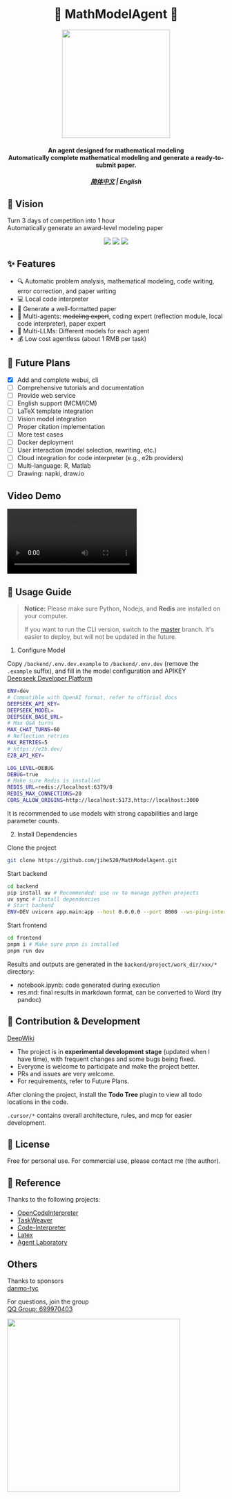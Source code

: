 <h1 align="center">🤖 MathModelAgent 📐</h1>
<p align="center">
    <img src="./docs/icon.png" height="250px">
</p>
<h4 align="center">
    An agent designed for mathematical modeling<br>
    Automatically complete mathematical modeling and generate a ready-to-submit paper.
</h4>

<h5 align="center"><a href="README.md">简体中文</a> | English</h5>

## 🌟 Vision

Turn 3 days of competition into 1 hour <br>
Automatically generate an award-level modeling paper

<p align="center">
    <img src="./docs/index.png">
    <img src="./docs/coder.png">
    <img src="./docs/writer.png">
</p>

## ✨ Features

- 🔍 Automatic problem analysis, mathematical modeling, code writing, error correction, and paper writing
- 💻 Local code interpreter
- 📝 Generate a well-formatted paper
- 🤝 Multi-agents: ~~modeling expert~~, coding expert (reflection module, local code interpreter), paper expert
- 🔄 Multi-LLMs: Different models for each agent
- 💰 Low cost agentless (about 1 RMB per task)

## 🚀 Future Plans

- [x] Add and complete webui, cli
- [ ] Comprehensive tutorials and documentation
- [ ] Provide web service
- [ ] English support (MCM/ICM)
- [ ] LaTeX template integration
- [ ] Vision model integration
- [ ] Proper citation implementation
- [ ] More test cases
- [ ] Docker deployment
- [ ] User interaction (model selection, rewriting, etc.)
- [ ] Cloud integration for code interpreter (e.g., e2b providers)
- [ ] Multi-language: R, Matlab
- [ ] Drawing: napki, draw.io

## Video Demo

<video src="https://github.com/user-attachments/assets/10b3145a-feb7-4894-aaca-30d44bb35b9e"></video>

## 📖 Usage Guide

> **Notice:** Please make sure Python, Nodejs, and **Redis** are installed on your computer.
>
> If you want to run the CLI version, switch to the [master](https://github.com/jihe520/MathModelAgent/tree/master) branch. It's easier to deploy, but will not be updated in the future.

1. Configure Model

Copy `/backend/.env.dev.example` to `/backend/.env.dev` (remove the `.example` suffix), and fill in the model configuration and APIKEY  
[Deepseek Developer Platform](https://platform.deepseek.com/)

```bash
ENV=dev
# Compatible with OpenAI format, refer to official docs
DEEPSEEK_API_KEY=
DEEPSEEK_MODEL=
DEEPSEEK_BASE_URL=
# Max Q&A turns
MAX_CHAT_TURNS=60
# Reflection retries
MAX_RETRIES=5
# https://e2b.dev/
E2B_API_KEY=

LOG_LEVEL=DEBUG
DEBUG=true
# Make sure Redis is installed
REDIS_URL=redis://localhost:6379/0
REDIS_MAX_CONNECTIONS=20
CORS_ALLOW_ORIGINS=http://localhost:5173,http://localhost:3000
```

It is recommended to use models with strong capabilities and large parameter counts.

2. Install Dependencies

Clone the project

```bash
git clone https://github.com/jihe520/MathModelAgent.git
```

Start backend

```bash
cd backend
pip install uv # Recommended: use uv to manage python projects
uv sync # Install dependencies
# Start backend
ENV=DEV uvicorn app.main:app --host 0.0.0.0 --port 8000 --ws-ping-interval 60 --ws-ping-timeout 120
```

Start frontend

```bash
cd frontend
pnpm i # Make sure pnpm is installed
pnpm run dev
```

Results and outputs are generated in the `backend/project/work_dir/xxx/*` directory:
- notebook.ipynb: code generated during execution
- res.md: final results in markdown format, can be converted to Word (try pandoc)

## 🤝 Contribution & Development

[DeepWiki](https://deepwiki.com/jihe520/MathModelAgent)


- The project is in **experimental development stage** (updated when I have time), with frequent changes and some bugs being fixed.
- Everyone is welcome to participate and make the project better.
- PRs and issues are very welcome.
- For requirements, refer to Future Plans.

After cloning the project, install the **Todo Tree** plugin to view all todo locations in the code.

`.cursor/*` contains overall architecture, rules, and mcp for easier development.

## 📄 License

Free for personal use. For commercial use, please contact me (the author).

## 🙏 Reference

Thanks to the following projects:
- [OpenCodeInterpreter](https://github.com/OpenCodeInterpreter/OpenCodeInterpreter/tree/main)
- [TaskWeaver](https://github.com/microsoft/TaskWeaver)
- [Code-Interpreter](https://github.com/MrGreyfun/Local-Code-Interpreter/tree/main)
- [Latex](https://github.com/Veni222987/MathModelingLatexTemplate/tree/main)
- [Agent Laboratory](https://github.com/SamuelSchmidgall/AgentLaboratory)

## Others

Thanks to sponsors  
[danmo-tyc](https://github.com/danmo-tyc)

For questions, join the group  
[QQ Group: 699970403](http://qm.qq.com/cgi-bin/qm/qr?_wv=1027&k=rFKquDTSxKcWpEhRgpJD-dPhTtqLwJ9r&authKey=xYKvCFG5My4uYZTbIIoV5MIPQedW7hYzf0%2Fbs4EUZ100UegQWcQ8xEEgTczHsyU6&noverify=0&group_code=699970403)

<img src="./docs/qq.jpg" height="400px">
